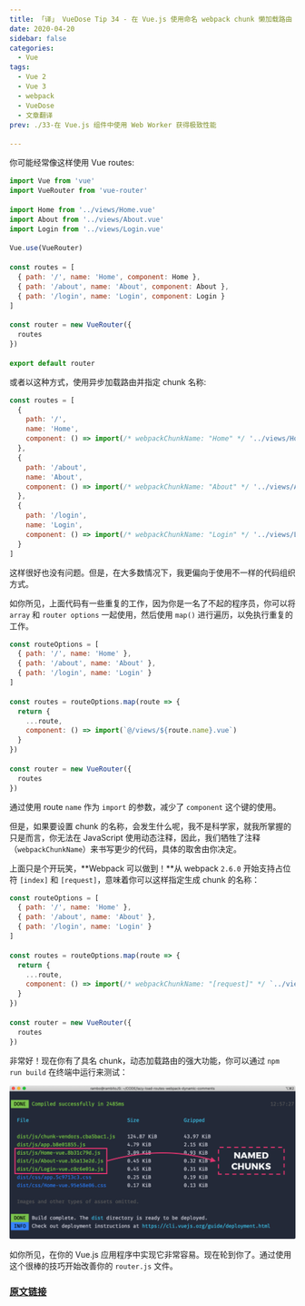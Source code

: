 ```yaml
---
title: 「译」 VueDose Tip 34 - 在 Vue.js 使用命名 webpack chunk 懒加载路由
date: 2020-04-20
sidebar: false
categories:
  - Vue
tags:
  - Vue 2
  - Vue 3
  - webpack
  - VueDose
  - 文章翻译
prev: ./33-在 Vue.js 组件中使用 Web Worker 获得极致性能

---
```


你可能经常像这样使用 Vue routes:

```js
import Vue from 'vue'
import VueRouter from 'vue-router'

import Home from '../views/Home.vue'
import About from '../views/About.vue'
import Login from '../views/Login.vue'

Vue.use(VueRouter)

const routes = [
  { path: '/', name: 'Home', component: Home },
  { path: '/about', name: 'About', component: About },
  { path: '/login', name: 'Login', component: Login }
]

const router = new VueRouter({
  routes
})

export default router
```

或者以这种方式，使用异步加载路由并指定 chunk 名称:

```js
const routes = [
  {
    path: '/',
    name: 'Home',
    component: () => import(/* webpackChunkName: "Home" */ '../views/Home.vue')
  },
  {
    path: '/about',
    name: 'About',
    component: () => import(/* webpackChunkName: "About" */ '../views/About.vue')
  },
  {
    path: '/login',
    name: 'Login',
    component: () => import(/* webpackChunkName: "Login" */ '../views/Login.vue')
  }
]
```

这样很好也没有问题。但是，在大多数情况下，我更偏向于使用不一样的代码组织方式。

如你所见，上面代码有一些重复的工作，因为你是一名了不起的程序员，你可以将 `array` 和 `router options` 一起使用，然后使用 `map()` 进行遍历，以免执行重复的工作。

```js
const routeOptions = [
  { path: '/', name: 'Home' },
  { path: '/about', name: 'About' },
  { path: '/login', name: 'Login' }
]

const routes = routeOptions.map(route => {
  return {
    ...route,
    component: () => import(`@/views/${route.name}.vue`)
  }
})

const router = new VueRouter({
  routes
})
```

通过使用 route `name` 作为 `import` 的参数，减少了 `component` 这个键的使用。

但是，如果要设置 chunk 的名称，会发生什么呢，我不是科学家，就我所掌握的只是而言，你无法在 JavaScript 使用动态注释，因此，我们牺牲了注释（`webpackChunkName`）来书写更少的代码，具体的取舍由你决定。

上面只是个开玩笑，**Webpack 可以做到！**从 webpack `2.6.0` 开始支持占位符 `[index]` 和 `[request]`，意味着你可以这样指定生成 chunk 的名称：

```js
const routeOptions = [
  { path: '/', name: 'Home' },
  { path: '/about', name: 'About' },
  { path: '/login', name: 'Login' }
]

const routes = routeOptions.map(route => {
  return {
    ...route,
    component: () => import(/* webpackChunkName: "[request]" */ `../views/${route.name}.vue`)
  }
})

const router = new VueRouter({
  routes
})
```

非常好！现在你有了具名 chunk，动态加载路由的强大功能，你可以通过 `npm run build` 在终端中运行来测试：

![naming_chunk_build](./images/naming_chunk_build.png)

如你所见，在你的 Vue.js 应用程序中实现它非常容易。现在轮到你了。通过使用这个很棒的技巧开始改善你的 `router.js` 文件。

### [原文链接](https://vuedose.tips/tips/naming-webpack-chunks-on-lazy-loaded-routes-in-vuejs)
